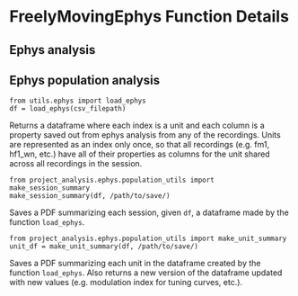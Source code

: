 # FreelyMovingEphys Function Details

## Ephys analysis


## Ephys population analysis
```
from utils.ephys import load_ephys
df = load_ephys(csv_filepath)
```
Returns a dataframe where each index is a unit and each column is a property saved out from ephys analysis from any of the recordings. Units are represented as an index only once, so that all recordings (e.g. fm1, hf1_wn, etc.) have all of their properties as columns for the unit shared across all recordings in the session.

```
from project_analysis.ephys.population_utils import make_session_summary
make_session_summary(df, /path/to/save/)
```
Saves a PDF summarizing each session, given `df`, a dataframe made by the function `load_ephys`.

```
from project_analysis.ephys.population_utils import make_unit_summary
unit_df = make_unit_summary(df, /path/to/save/)
```
Saves a PDF summarizing each unit in the dataframe created by the function `load_ephys`. Also returns a new version of the dataframe updated with new values (e.g. modulation index for tuning curves, etc.).